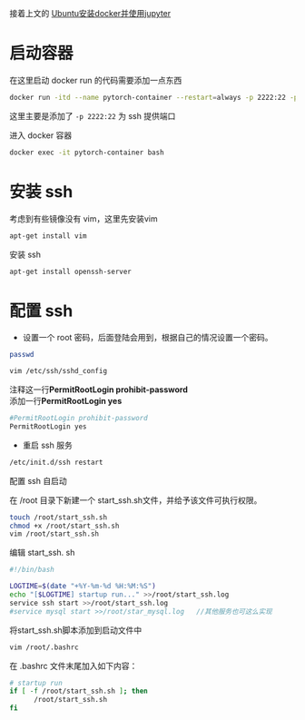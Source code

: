接着上文的 [Ubuntu安装docker并使用jupyter](Ubuntu安装docker并使用jupyter.md)
# 启动容器

在这里启动 docker run 的代码需要添加一点东西

```bash
docker run -itd --name pytorch-container --restart=always -p 2222:22 -p 8888:8888 -v /opt/wxWidgets:/opt/wxWidgets -v /opt/pytorch-container:/workdir -w /workdir summit4you/pytorch:1.8.2-cpu-wx-lts sh -c "tmux new -s mysession && jupyter notebook --allow-root --ip=0.0.0.0 --no-browser"
```

这里主要是添加了 `-p 2222:22` 为 ssh 提供端口

进入 docker 容器

```bash
docker exec -it pytorch-container bash
```

# 安装 ssh

考虑到有些镜像没有 vim，这里先安装vim
```bash
apt-get install vim
```

安装 ssh
```bash
apt-get install openssh-server
```

# 配置 ssh

- 设置一个 root 密码，后面登陆会用到，根据自己的情况设置一个密码。

```bash
passwd
```

```bash
vim /etc/ssh/sshd_config
```

注释这一行**PermitRootLogin prohibit-password**  
添加一行**PermitRootLogin yes**

```bash
#PermitRootLogin prohibit-password
PermitRootLogin yes
```

- 重启 ssh 服务

```bash
/etc/init.d/ssh restart
```

配置 ssh 自启动

在 /root 目录下新建一个 start_ssh.sh文件，并给予该文件可执行权限。

```bash
touch /root/start_ssh.sh
chmod +x /root/start_ssh.sh
vim /root/start_ssh.sh
```

编辑 start_ssh. sh

```bash
#!/bin/bash

LOGTIME=$(date "+%Y-%m-%d %H:%M:%S")
echo "[$LOGTIME] startup run..." >>/root/start_ssh.log
service ssh start >>/root/start_ssh.log
#service mysql start >>/root/star_mysql.log   //其他服务也可这么实现
```

将start_ssh.sh脚本添加到启动文件中
```bash
vim /root/.bashrc
```

在 .bashrc 文件末尾加入如下内容：

```bash
# startup run
if [ -f /root/start_ssh.sh ]; then
      /root/start_ssh.sh
fi
```